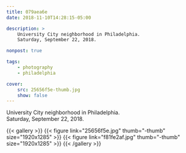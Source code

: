 ```yaml
---
title: 079aea6e
date: 2018-11-10T14:28:15-05:00

description: >
    University City neighborhood in Philadelphia.
    Saturday, September 22, 2018.

nonpost: true

tags:
    - photography
    - philadelphia

cover:
    src: 25656f5e-thumb.jpg
    show: false
---
```


University City neighborhood in Philadelphia.  
Saturday, September 22, 2018.  

{{< gallery >}}
    {{< figure link="25656f5e.jpg" thumb="-thumb" size="1920x1285" >}}
    {{< figure link="f81fe2af.jpg" thumb="-thumb" size="1920x1285" >}}
{{< /gallery >}}
